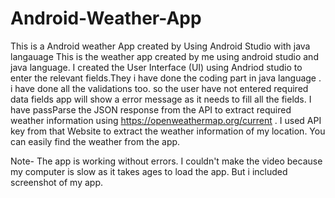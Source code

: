 # Android-Weather-App
This is a Android weather App created by Using Android Studio with java langauage
This is the weather app created by me using android studio and java language. I  created the User Interface (UI) using Andriod studio to enter the relevant fields.They i have done the coding part in java language . i have done all the validations too. so the user have not entered required data fields app will show a error message as it needs to fill all the fields. I have passParse the JSON response from the API to extract required weather information using https://openweathermap.org/current . I used API key from that Website to extract the weather information of my location. You can easily find the weather from the app. 

Note- The app is working without errors. I couldn't make the video because my computer is slow as it takes ages to load the app. But i included screenshot of my app. 
